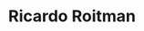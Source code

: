 ---
title: "Ricardo Roitman"
url: /ciudad-autonoma-de-buenos-aires/ricardo-roitman/
shop: piezas de automóviles
---